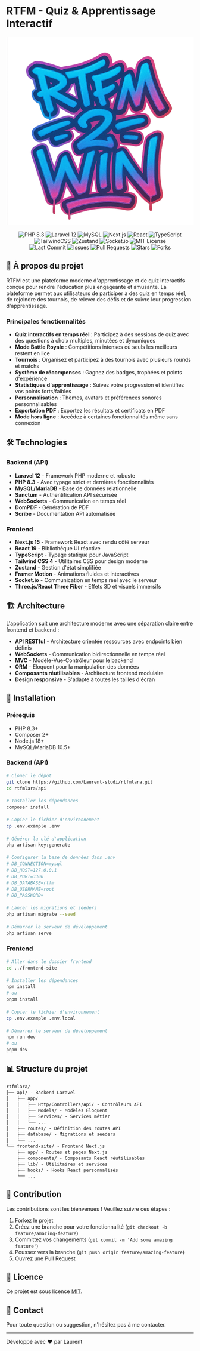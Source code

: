 # RTFM - Quiz & Apprentissage Interactif

![RTFM Logo](frontend-site/public/img/logo5.png)


<p align="center">
  <!-- Technologies -->
  <img src="https://img.shields.io/badge/PHP-8.3+-777BB4?style=for-the-badge&logo=php&logoColor=white" alt="PHP 8.3">
  <img src="https://img.shields.io/badge/Laravel-12.x-FF2D20?style=for-the-badge&logo=laravel&logoColor=white" alt="Laravel 12">
  <img src="https://img.shields.io/badge/MySQL-5.7+-4479A1?style=for-the-badge&logo=mysql&logoColor=white" alt="MySQL">
  <img src="https://img.shields.io/badge/Next.js-15-000000?style=for-the-badge&logo=next.js&logoColor=white" alt="Next.js">
  <img src="https://img.shields.io/badge/React-19-61DAFB?style=for-the-badge&logo=react&logoColor=black" alt="React">
  <img src="https://img.shields.io/badge/TypeScript-5+-3178C6?style=for-the-badge&logo=typescript&logoColor=white" alt="TypeScript">
  <img src="https://img.shields.io/badge/TailwindCSS-4-06B6D4?style=for-the-badge&logo=tailwindcss&logoColor=white" alt="TailwindCSS">
  <img src="https://img.shields.io/badge/Zustand-State-000000?style=for-the-badge&logo=react&logoColor=white" alt="Zustand">
  <img src="https://img.shields.io/badge/Socket.io-Realtime-010101?style=for-the-badge&logo=socketdotio&logoColor=white" alt="Socket.io">
  <img src="https://img.shields.io/badge/License-MIT-green?style=for-the-badge" alt="MIT License">

  <!-- GitHub Repo -->
  <br />
  <img src="https://img.shields.io/github/last-commit/Laurent-studi/rtfmlara?style=for-the-badge" alt="Last Commit">
  <img src="https://img.shields.io/github/issues/Laurent-studi/rtfmlara?style=for-the-badge" alt="Issues">
  <img src="https://img.shields.io/github/issues-pr/Laurent-studi/rtfmlara?style=for-the-badge" alt="Pull Requests">
  <img src="https://img.shields.io/github/stars/Laurent-studi/rtfmlara?style=for-the-badge" alt="Stars">
  <img src="https://img.shields.io/github/forks/Laurent-studi/rtfmlara?style=for-the-badge" alt="Forks">
</p>

## 🚀 À propos du projet

RTFM est une plateforme moderne d'apprentissage et de quiz interactifs conçue pour rendre l'éducation plus engageante et amusante. La plateforme permet aux utilisateurs de participer à des quiz en temps réel, de rejoindre des tournois, de relever des défis et de suivre leur progression d'apprentissage.

### Principales fonctionnalités

- **Quiz interactifs en temps réel** : Participez à des sessions de quiz avec des questions à choix multiples, minutées et dynamiques
- **Mode Battle Royale** : Compétitions intenses où seuls les meilleurs restent en lice
- **Tournois** : Organisez et participez à des tournois avec plusieurs rounds et matchs
- **Système de récompenses** : Gagnez des badges, trophées et points d'expérience
- **Statistiques d'apprentissage** : Suivez votre progression et identifiez vos points forts/faibles
- **Personnalisation** : Thèmes, avatars et préférences sonores personnalisables
- **Exportation PDF** : Exportez les résultats et certificats en PDF
- **Mode hors ligne** : Accédez à certaines fonctionnalités même sans connexion

## 🛠️ Technologies

### Backend (API)
- **Laravel 12** - Framework PHP moderne et robuste
- **PHP 8.3** - Avec typage strict et dernières fonctionnalités
- **MySQL/MariaDB** - Base de données relationnelle
- **Sanctum** - Authentification API sécurisée
- **WebSockets** - Communication en temps réel
- **DomPDF** - Génération de PDF
- **Scribe** - Documentation API automatisée

### Frontend
- **Next.js 15** - Framework React avec rendu côté serveur
- **React 19** - Bibliothèque UI réactive
- **TypeScript** - Typage statique pour JavaScript
- **Tailwind CSS 4** - Utilitaires CSS pour design moderne
- **Zustand** - Gestion d'état simplifiée
- **Framer Motion** - Animations fluides et interactives
- **Socket.io** - Communication en temps réel avec le serveur
- **Three.js/React Three Fiber** - Effets 3D et visuels immersifs

## 🏗️ Architecture

L'application suit une architecture moderne avec une séparation claire entre frontend et backend :

- **API RESTful** - Architecture orientée ressources avec endpoints bien définis
- **WebSockets** - Communication bidirectionnelle en temps réel
- **MVC** - Modèle-Vue-Contrôleur pour le backend
- **ORM** - Eloquent pour la manipulation des données
- **Composants réutilisables** - Architecture frontend modulaire
- **Design responsive** - S'adapte à toutes les tailles d'écran

## 🚀 Installation

### Prérequis
- PHP 8.3+
- Composer 2+
- Node.js 18+
- MySQL/MariaDB 10.5+

### Backend (API)
```bash
# Cloner le dépôt
git clone https://github.com/Laurent-studi/rtfmlara.git
cd rtfmlara/api

# Installer les dépendances
composer install

# Copier le fichier d'environnement
cp .env.example .env

# Générer la clé d'application
php artisan key:generate

# Configurer la base de données dans .env
# DB_CONNECTION=mysql
# DB_HOST=127.0.0.1
# DB_PORT=3306
# DB_DATABASE=rtfm
# DB_USERNAME=root
# DB_PASSWORD=

# Lancer les migrations et seeders
php artisan migrate --seed

# Démarrer le serveur de développement
php artisan serve
```

### Frontend
```bash
# Aller dans le dossier frontend
cd ../frontend-site

# Installer les dépendances
npm install
# ou
pnpm install

# Copier le fichier d'environnement
cp .env.example .env.local

# Démarrer le serveur de développement
npm run dev
# ou
pnpm dev
```

## 📊 Structure du projet

```
rtfmlara/
├── api/ - Backend Laravel
│   ├── app/
│   │   ├── Http/Controllers/Api/ - Contrôleurs API
│   │   ├── Models/ - Modèles Eloquent
│   │   ├── Services/ - Services métier
│   │   └── ...
│   ├── routes/ - Définition des routes API
│   ├── database/ - Migrations et seeders
│   └── ...
└── frontend-site/ - Frontend Next.js
    ├── app/ - Routes et pages Next.js
    ├── components/ - Composants React réutilisables
    ├── lib/ - Utilitaires et services
    ├── hooks/ - Hooks React personnalisés
    └── ...
```

## 🤝 Contribution

Les contributions sont les bienvenues ! Veuillez suivre ces étapes :

1. Forkez le projet
2. Créez une branche pour votre fonctionnalité (`git checkout -b feature/amazing-feature`)
3. Committez vos changements (`git commit -m 'Add some amazing feature'`)
4. Poussez vers la branche (`git push origin feature/amazing-feature`)
5. Ouvrez une Pull Request

## 📝 Licence

Ce projet est sous licence [MIT](LICENSE).

## 📧 Contact

Pour toute question ou suggestion, n'hésitez pas à me contacter.

---

Développé avec ❤️ par Laurent 